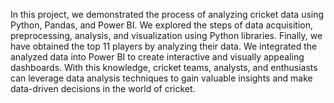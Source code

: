 In this project, we demonstrated the process of analyzing cricket data using Python, Pandas, and Power BI. We explored the steps of data acquisition, preprocessing, analysis, and visualization using Python libraries. Finally, we have obtained the top 11 players by analyzing their data. We integrated the analyzed data into Power BI to create interactive and visually appealing dashboards. With this knowledge, cricket teams, analysts, and enthusiasts can leverage data analysis techniques to gain valuable insights and make data-driven decisions in the world of cricket.
